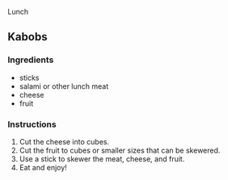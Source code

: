 Lunch

## Kabobs

### Ingredients

- sticks
- salami or other lunch meat
- cheese
- fruit

### Instructions

1. Cut the cheese into cubes.
2. Cut the fruit to cubes or smaller sizes that can be skewered.
3. Use a stick to skewer the meat, cheese, and fruit.
4. Eat and enjoy!
